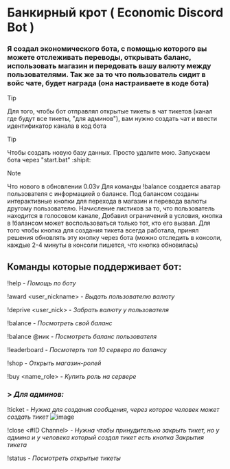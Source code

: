 # Банкирный крот ( Economic Discord Bot )

### Я создал экономического бота, с помощью которого вы можете отслеживать переводы, открывать баланс, использовать магазин и передовать вашу валюту между пользователями. Так же за то что пользователь сидит в войс чате, будет награда (она настраиваете в коде бота)

> [!TIP]
> Для того, чтобы бот отправлял открытые тикеты в чат тикетов (канал где будут все тикеты, "для админов"), вам нужно создать чат и ввести идентификатор канала в код бота

> [!TIP]
> Чтобы создать новую базу данных. Просто удалите мою. Запускаем бота через "start.bat" :shipit:

> [!NOTE]
> Что нового в обновлении 0.03v
> Для команды !balance создается аватар пользователя с информацией о балансе. Под балансом созданы интерактивные кнопки для перехода в магазин и перевода валюты другому пользователю. Начисление листиков за то, что пользователь находится в голосовом канале, Добавил ограничений в условия, кнопка в !балансом может воспользоваться только тот, кто его вызвал. Для того чтобы кнопка для создания тикета всегда работала, принял решения обновлять эту кнопку через бота (можно отследить в консоли, каждые 2-4 минуты в консоли пишется, что кнопка обновилась)

## Команды которые поддерживает бот:
!help - _Помощь по боту_

!award <user_nickname> <amount> - _Выдать пользователю валюту_

!deprive <user_nick> <amount> - _Забрать валюту у пользователя_

!balance - _Посмотреть свой баланс_

!balance @ник - _Посмотреть баланс пользователя_

!leaderboard - _Посмотерть топ 10 сервера по балансу_

!shop - _Открыть магазин-ролей_

!buy <name_role> - _Купить роль на сервере_

### > ___Для админов:___
!ticket - _Нужна для создания сообщения, через которое человек может создать тикет_
![image](https://github.com/user-attachments/assets/a117696e-67e8-4250-92aa-e8f9f9c9796b)

!close <#ID Channel> - _Нужна чтобы принудительно закрыть тикет, но у админа и у человека который создал тикет есть кнопка Закрытия тикета_

!status - _Посмотреть открытые тикеты_
